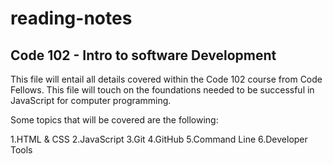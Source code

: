 # reading-notes
## Code 102 - Intro to software Development

This file will entail all details covered within the Code 102 course from Code Fellows. This file will touch on the foundations needed to be successful in JavaScript for computer programming.

Some topics that will be covered are the following:

1.HTML & CSS
2.JavaScript
3.Git
4.GitHub
5.Command Line
6.Developer Tools
